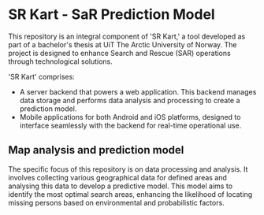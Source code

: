 # SR Kart - SaR Prediction Model

This repository is an integral component of 'SR Kart,' a tool developed as part of a bachelor's thesis at UiT The Arctic University of Norway. The project is designed to enhance Search and Rescue (SAR) operations through technological solutions.

'SR Kart' comprises:
- A server backend that powers a web application. This backend manages data storage and performs data analysis and processing to create a prediction model.
- Mobile applications for both Android and iOS platforms, designed to interface seamlessly with the backend for real-time operational use.

## Map analysis and prediction model
The specific focus of this repository is on data processing and analysis. It involves collecting various geographical data for defined areas and analysing this data to develop a predictive model. This model aims to identify the most optimal search areas, enhancing the likelihood of locating missing persons based on environmental and probabilistic factors.
